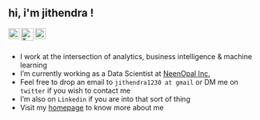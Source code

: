 ## hi, i'm jithendra !

<a href="https://jithendrabsy.github.io/">
<img align="left" alt="Homepage" width="22px" <img src="https://img.icons8.com/ios/50/000000/domain.png"/>
</a>
<a href="https://twitter.com/jithendrabsy">
  <img align="left" alt="Twitter" width="25px" src="https://cdn.jsdelivr.net/npm/simple-icons@v3/icons/twitter.svg" />
</a>
<a href="https://www.linkedin.com/in/jithendrabsy/">
  <img align="left" alt="LinkdeIn" width="22px" src="https://cdn.jsdelivr.net/npm/simple-icons@v3/icons/linkedin.svg" />
</a>

<br />
<br />

- I work at the intersection of analytics, business intelligence & machine learning
- I’m currently working as a Data Scientist at [NeenOpal Inc.](www.neenopal.com)
- Feel free to drop an email to `jithendra1230 at gmail` or DM me on `twitter` if you wish to contact me
- I’m also on `Linkedin` if you are into that sort of thing
- Visit my [homepage](https://jithendrabsy.github.io/) to know more about me
